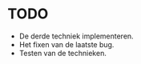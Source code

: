 # TODO

- De derde techniek implementeren.
- Het fixen van de laatste bug.
- Testen van de technieken.

